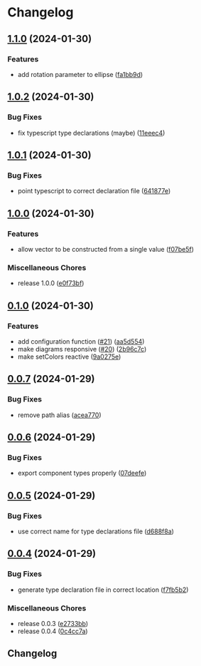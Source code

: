 # Changelog

## [1.1.0](https://github.com/ksassnowski/vueclid/compare/v1.0.2...v1.1.0) (2024-01-30)


### Features

* add rotation parameter to ellipse ([fa1bb9d](https://github.com/ksassnowski/vueclid/commit/fa1bb9ddba99b01991708d564052fb3872ed98a3))

## [1.0.2](https://github.com/ksassnowski/vueclid/compare/v1.0.1...v1.0.2) (2024-01-30)


### Bug Fixes

* fix typescript type declarations (maybe) ([11eeec4](https://github.com/ksassnowski/vueclid/commit/11eeec4badf01098ff2326eb4f6c1334805980f9))

## [1.0.1](https://github.com/ksassnowski/vueclid/compare/v1.0.0...v1.0.1) (2024-01-30)


### Bug Fixes

* point typescript to correct declaration file ([641877e](https://github.com/ksassnowski/vueclid/commit/641877e6aa351bb6b5fe99d2ae8b955e1f0212a3))

## [1.0.0](https://github.com/ksassnowski/vueclid/compare/v0.1.0...v1.0.0) (2024-01-30)


### Features

* allow vector to be constructed from a single value ([f07be5f](https://github.com/ksassnowski/vueclid/commit/f07be5f1a05aa8fcf4980e5310a7d44adfd06510))


### Miscellaneous Chores

* release 1.0.0 ([e0f73bf](https://github.com/ksassnowski/vueclid/commit/e0f73bfc2243ac8f5b889a2d7ba3f3eff12575c2))

## [0.1.0](https://github.com/ksassnowski/vueclid/compare/v0.0.7...v0.1.0) (2024-01-30)


### Features

* add configuration function ([#21](https://github.com/ksassnowski/vueclid/issues/21)) ([aa5d554](https://github.com/ksassnowski/vueclid/commit/aa5d5546e91867d4a86ce40d4723a9b89aa3b02b))
* make diagrams responsive ([#20](https://github.com/ksassnowski/vueclid/issues/20)) ([2b96c7c](https://github.com/ksassnowski/vueclid/commit/2b96c7c2d0e7149547de8c87ab4c6dfaec0ac331))
* make setColors reactive ([9a0275e](https://github.com/ksassnowski/vueclid/commit/9a0275e0cd54aeff541c972f0914e57cd87b8855))

## [0.0.7](https://github.com/ksassnowski/vueclid/compare/v0.0.6...v0.0.7) (2024-01-29)


### Bug Fixes

* remove path alias ([acea770](https://github.com/ksassnowski/vueclid/commit/acea770ea5a54772299f4a8e0aee885bbe1574eb))

## [0.0.6](https://github.com/ksassnowski/vueclid/compare/v0.0.5...v0.0.6) (2024-01-29)


### Bug Fixes

* export component types properly ([07deefe](https://github.com/ksassnowski/vueclid/commit/07deefe8f0c648a230ad3a1a0d7a6625e4e73b64))

## [0.0.5](https://github.com/ksassnowski/vueclid/compare/v0.0.4...v0.0.5) (2024-01-29)


### Bug Fixes

* use correct name for type declarations file ([d688f8a](https://github.com/ksassnowski/vueclid/commit/d688f8af70a0f6677b3bdfcb2158956c822138b3))

## [0.0.4](https://github.com/ksassnowski/vueclid/compare/v0.0.3...v0.0.4) (2024-01-29)


### Bug Fixes

* generate type declaration file in correct location ([f7fb5b2](https://github.com/ksassnowski/vueclid/commit/f7fb5b2b81962a4e92e16759dc76598329accf02))


### Miscellaneous Chores

* release 0.0.3 ([e2733bb](https://github.com/ksassnowski/vueclid/commit/e2733bbf7c66d3b0288b1f2ce039369d94aa7da6))
* release 0.0.4 ([0c4cc7a](https://github.com/ksassnowski/vueclid/commit/0c4cc7a74482e675bc2d590edbe99023db6ea72e))

## Changelog
